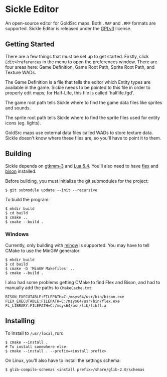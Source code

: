 
# Sickle Editor

An open-source editor for GoldSrc maps. Both `.MAP` and `.RMF` formats are supported. Sickle Editor is released under the [GPLv3](https://www.gnu.org/licenses/gpl-3.0.en.html) license.


## Getting Started

There are a few things that must be set up to get started. Firstly, click `Edit>Preferences` in the menu to open the preferences window. There are four areas here: Game Definition, Game Root Path, Sprite Root Path, and Texture WADs.

The Game Definition is a file that tells the editor which Entity types are available in the game. Sickle needs to be pointed to this file in order to properly edit maps; for Half-Life, this file is called 'halflife.fgd'.

The game root path tells Sickle where to find the game data files like sprites and sounds.

The sprite root path tells Sickle where to find the sprite files used for entity icons (eg. lights).

GoldSrc maps use external data files called WADs to store texture data. Sickle doesn't know where these files are, so you'll have to point it to them.


## Building

Sickle depends on [gtkmm-3](https://gtkmm.org/en/index.html) and [Lua 5.4](https://www.lua.org). You'll also need to have [flex](https://github.com/westes/flex) and [bison](https://www.gnu.org/software/bison) installed.

Before building, you must initialize the git submodules for the project:

```shell
$ git submodule update --init --recursive
```

To build the program:

```shell
$ mkdir build
$ cd build
$ cmake ..
$ cmake --build .
```

### Windows

Currently, only building with [mingw](https://www.mingw-w64.org) is supported. You may have to tell CMake to use the MinGW generator:

```shell
$ mkdir build
$ cd build
$ cmake -G 'MinGW Makefiles' ..
$ cmake --build .
```

I also had some problems getting CMake to find Flex and Bison, and had to manually add the paths to `CMakeCache.txt`:

```
BISON_EXECUTABLE:FILEPATH=C:/msys64/usr/bin/bison.exe
FLEX_EXECUTABLE:FILEPATH=C:/msys64/usr/bin/flex.exe
FL_LIBRARY:FILEPATH=C:/msys64/usr/lib/libfl.a
```


## Installing

To install to `/usr/local`, run:

```shell
$ cmake --install .
# To install somewhere else:
$ cmake --install . --prefix=<install prefix>
```

On Linux, you'll also have to install the settings schema:

```shell
$ glib-compile-schemas <install prefix>/share/glib-2.0/schemas
```
